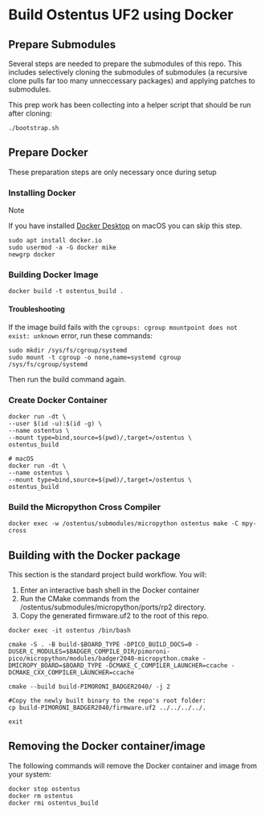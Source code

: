 # Build Ostentus UF2 using Docker

## Prepare Submodules

Several steps are needed to prepare the submodules of this repo. This includes
selectively cloning the submodules of submodules (a recursive clone pulls far
too many unneccessary packages) and applying patches to submodules.

This prep work has been collecting into a helper script that should be run after
cloning:

```shell
./bootstrap.sh
```

## Prepare Docker

These preparation steps are only necessary once during setup

### Installing Docker

> [!NOTE]
> If you have installed
[Docker Desktop](https://www.docker.com/products/docker-desktop/) on macOS
you can skip this step.

```shell
sudo apt install docker.io
sudo usermod -a -G docker mike
newgrp docker
```

### Building Docker Image

```shell
docker build -t ostentus_build .
```

#### Troubleshooting

If the image build fails with the `cgroups: cgroup mountpoint does not exist:
unknown` error, run these commands:

```shell
sudo mkdir /sys/fs/cgroup/systemd
sudo mount -t cgroup -o none,name=systemd cgroup /sys/fs/cgroup/systemd
```

Then run the build command again.

### Create Docker Container

```shell
docker run -dt \
--user $(id -u):$(id -g) \
--name ostentus \
--mount type=bind,source=$(pwd)/,target=/ostentus \
ostentus_build

# macOS
docker run -dt \
--name ostentus \
--mount type=bind,source=$(pwd)/,target=/ostentus \
ostentus_build
```

### Build the Micropython Cross Compiler

```shell
docker exec -w /ostentus/submodules/micropython ostentus make -C mpy-cross
```

## Building with the Docker package

This section is the standard project build workflow. You will:

1. Enter an interactive bash shell in the Docker container
2. Run the CMake commands from the /ostentus/submodules/micropython/ports/rp2
   directory.
3. Copy the generated firmware.uf2 to the root of this repo.

```shell
docker exec -it ostentus /bin/bash

cmake -S . -B build-$BOARD_TYPE -DPICO_BUILD_DOCS=0 -DUSER_C_MODULES=$BADGER_COMPILE_DIR/pimoroni-pico/micropython/modules/badger2040-micropython.cmake -DMICROPY_BOARD=$BOARD_TYPE -DCMAKE_C_COMPILER_LAUNCHER=ccache -DCMAKE_CXX_COMPILER_LAUNCHER=ccache

cmake --build build-PIMORONI_BADGER2040/ -j 2

#Copy the newly built binary to the repo's root folder:
cp build-PIMORONI_BADGER2040/firmware.uf2 ../../../../.

exit
```

## Removing the Docker container/image

The following commands will remove the Docker container and image from your
system:

```shell
docker stop ostentus
docker rm ostentus
docker rmi ostentus_build
```
